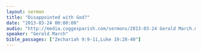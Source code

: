 ```yaml
---
layout: sermon
title: "Disappointed with God?"
date: "2013-03-24 00:00:00"
audio: "http://media.coggesparish.com/sermons/2013-03-24 Gerald March.mp3"
speaker: "Gerald March"
bible_passages: ["Zechariah 9:9-11,Luke 19:28-40"]
---
```

